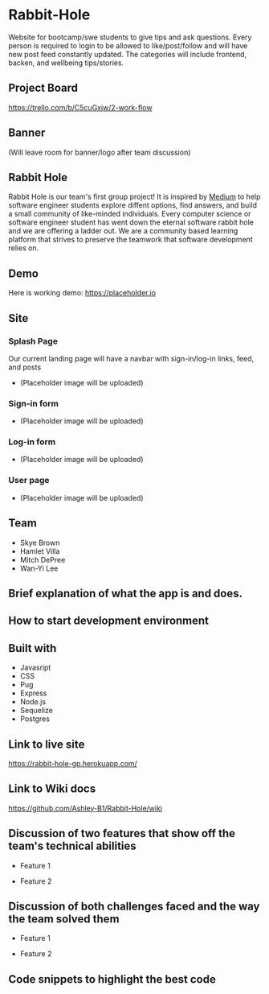 # Rabbit-Hole
Website for bootcamp/swe students to give tips and ask questions. Every person is required to login to be allowed to like/post/follow and will have new post feed constantly updated. The categories will include frontend, backen, and wellbeing tips/stories.

## Project Board
https://trello.com/b/C5cuGxjw/2-work-flow

## Banner
(Will leave room for banner/logo after team discussion)

## Rabbit Hole 
Rabbit Hole is our team's first group project! It is inspired by [Medium](https://medium.com/) to help software engineer students explore diffent options, find answers, and build a small community of like-minded individuals. Every computer science or software engineer student has went down the eternal software rabbit hole and we are offering a ladder out. We are a community based learning platform that strives to preserve the teamwork that software development relies on.


## Demo
Here is working demo: https://placeholder.io

## Site

### Splash Page
Our current landing page will have a navbar with sign-in/log-in links, feed, and posts
- (Placeholder image will be uploaded)

### Sign-in form
- (Placeholder image will be uploaded)

### Log-in form
- (Placeholder image will be uploaded)

### User page
- (Placeholder image will be uploaded)



## Team
- Skye Brown
- Hamlet Villa
- Mitch DePree
- Wan-Yi Lee



## Brief explanation of what the app is and does.

## How to start development environment


## Built with
- Javasript
- CSS
- Pug
- Express
- Node.js
- Sequelize
- Postgres

## Link to live site
https://rabbit-hole-gp.herokuapp.com/

## Link to Wiki docs
https://github.com/Ashley-B1/Rabbit-Hole/wiki

## Discussion of two features that show off the team's technical abilities
- Feature 1

- Feature 2

## Discussion of both challenges faced and the way the team solved them
- Feature 1

- Feature 2


## Code snippets to highlight the best code